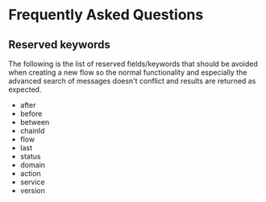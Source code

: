 # Frequently Asked Questions

## Reserved keywords

The following is the list of reserved fields/keywords that should be avoided when creating a new flow so the normal functionality and especially the advanced search of messages doesn't conflict and results are returned as expected.

* after
* before
* between
* chainId
* flow
* last
* status
* domain
* action
* service
* version
